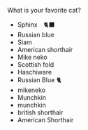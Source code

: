 What is your favorite cat?
- Sphinx　🐈‍⬛
- Russian blue
- Siam
- American shorthair
- Mike neko
- Scottish fold
- Haschiware
- Russian Blue 🐈
- mikeneko
- Munchkin
- munchkin
- british shorthair
- American Shorthair

